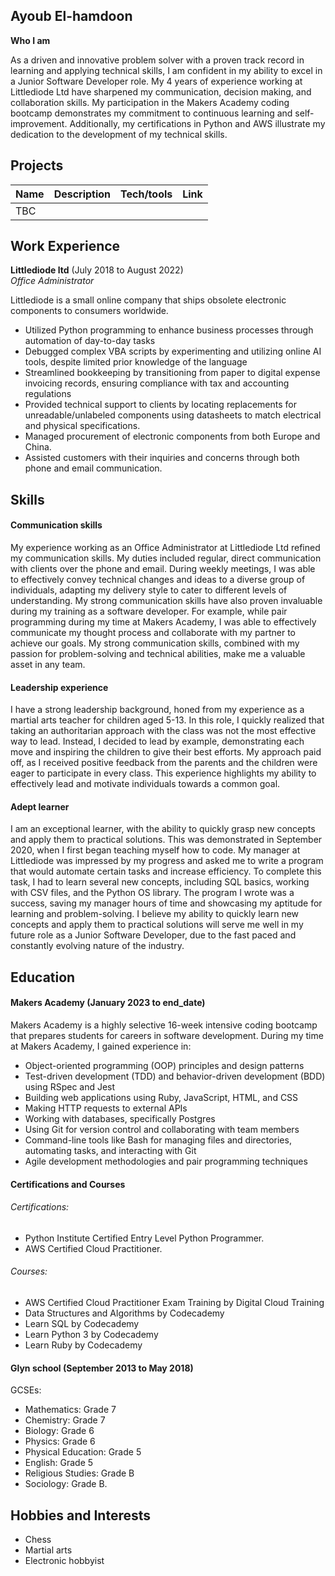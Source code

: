 ## Ayoub El-hamdoon


**Who I am**

As a driven and innovative problem solver with a proven track record in learning and applying technical skills, I am confident in my ability to excel in a Junior Software Developer role. My 4 years of experience working at Littlediode Ltd have sharpened my communication, decision making, and collaboration skills. My participation in the Makers Academy coding bootcamp demonstrates my commitment to continuous learning and self-improvement. Additionally, my certifications in Python and AWS illustrate my dedication to the development of my technical skills. 

## Projects

| Name                         | Description       | Tech/tools        | Link        |
| ---------------------------- | ----------------- | ----------------- | -------------|
|TBC|

## Work Experience

**Littlediode ltd** (July 2018 to August 2022)  
_Office Administrator_

Littlediode is a small online company that ships obsolete electronic components to
consumers worldwide.
- Utilized Python programming to enhance business processes through automation of day-to-day tasks
- Debugged complex VBA scripts by experimenting and utilizing online AI tools, despite limited prior knowledge of the language
- Streamlined bookkeeping by transitioning from paper to digital expense invoicing records, ensuring compliance with tax and accounting regulations
- Provided technical support to clients by locating replacements for unreadable/unlabeled components using datasheets to match electrical and physical specifications.
- Managed procurement of electronic components from both Europe and China.
- Assisted customers with their inquiries and concerns through both phone and email communication.

## Skills

#### Communication skills

 My experience working as an Office Administrator at Littlediode Ltd refined my communication skills. My duties included regular, direct communication with clients over the phone and email. During weekly meetings, I was able to effectively convey technical changes and ideas to a diverse group of individuals, adapting my delivery style to cater to different levels of understanding. My strong communication skills have also proven invaluable during my training as a software developer. For example, while pair programming during my time at Makers Academy, I was able to effectively communicate my thought process and collaborate with my partner to achieve our goals. My strong communication skills, combined with my passion for problem-solving and technical abilities, make me a valuable asset in any team.

#### Leadership experience

I have a strong leadership background, honed from my experience as a martial arts teacher for children aged 5-13. In this role, I quickly realized that taking an authoritarian approach with the class was not the most effective way to lead. Instead, I decided to lead by example, demonstrating each move and inspiring the children to give their best efforts. My approach paid off, as I received positive feedback from the parents and the children were eager to participate in every class. This experience highlights my ability to effectively lead and motivate individuals towards a common goal.

#### Adept learner

I am an exceptional learner, with the ability to quickly grasp new concepts and apply them to practical solutions. This was demonstrated in September 2020, when I first began teaching myself how to code. My manager at Littlediode was impressed by my progress and asked me to write a program that would automate certain tasks and increase efficiency. To complete this task, I had to learn several new concepts, including SQL basics, working with CSV files, and the Python OS library. The program I wrote was a success, saving my manager hours of time and showcasing my aptitude for learning and problem-solving. I believe my ability to quickly learn new concepts and apply them to practical solutions will serve me well in my future role as a Junior Software Developer, due to the fast paced and constantly evolving nature of the industry.

## Education

#### Makers Academy (January 2023 to end_date)

Makers Academy is a highly selective 16-week intensive coding bootcamp that prepares students for careers in software development. During my time at Makers Academy, I gained experience in:

- Object-oriented programming (OOP) principles and design patterns
- Test-driven development (TDD) and behavior-driven development (BDD) using RSpec and Jest
- Building web applications using Ruby, JavaScript, HTML, and CSS
- Making HTTP requests to external APIs 
- Working with databases, specifically Postgres
- Using Git for version control and collaborating with team members
- Command-line tools like Bash for managing files and directories, automating tasks, and interacting with Git
- Agile development methodologies and pair programming techniques


#### Certifications and Courses

###### Certifications:

- Python Institute Certified Entry Level Python Programmer.
- AWS Certified Cloud Practitioner.

###### Courses:

- AWS Certified Cloud Practitioner Exam Training by Digital Cloud Training
- Data Structures and Algorithms by Codecademy
- Learn SQL by Codecademy
- Learn Python 3 by Codecademy
- Learn Ruby by Codecademy


#### Glyn school (September 2013 to May 2018)

GCSEs:

- Mathematics: Grade 7
- Chemistry: Grade 7 
- Biology: Grade 6
- Physics: Grade 6
- Physical Education: Grade 5
- English: Grade 5
- Religious Studies: Grade B
- Sociology: Grade B.


## Hobbies and Interests

- Chess 
- Martial arts
- Electronic hobbyist


